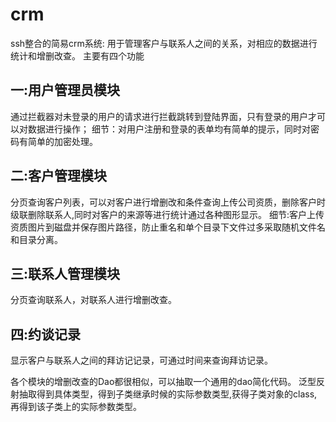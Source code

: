 # crm
ssh整合的简易crm系统:
用于管理客户与联系人之间的关系，对相应的数据进行统计和增删改查。
主要有四个功能
## 一:用户管理员模块
通过拦截器对未登录的用户的请求进行拦截跳转到登陆界面，只有登录的用户才可以对数据进行操作；
细节：对用户注册和登录的表单均有简单的提示，同时对密码有简单的加密处理。
## 二:客户管理模块
分页查询客户列表，可以对客户进行增删改和条件查询上传公司资质，删除客户时级联删除联系人,同时对客户的来源等进行统计通过各种图形显示。
细节:客户上传资质图片到磁盘并保存图片路径，防止重名和单个目录下文件过多采取随机文件名和目录分离。
## 三:联系人管理模块
分页查询联系人，对联系人进行增删改查。
## 四:约谈记录
显示客户与联系人之间的拜访记记录，可通过时间来查询拜访记录。

各个模块的增删改查的Dao都很相似，可以抽取一个通用的dao简化代码。
泛型反射抽取得到具体类型，得到子类继承时候的实际参数类型,获得子类对象的class,再得到该子类上的实际参数类型。
